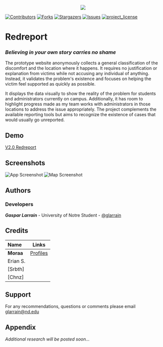 
<p align="center">
<img src="https://github.com/user-attachments/assets/c10795ff-aeb5-47f8-b2e7-82880c1c63a7"/>
  
<a> [![Contributors][contributors-shield]][contributors-url] </a>
<a> [![Forks][forks-shield]][forks-url] </a>
<a> [![Stargazers][stars-shield]][stars-url] </a>
<a> [![Issues][issues-shield]][issues-url]</a>
<a> [![project_license][license-shield]][license-url] </a>
</p>

# **Redreport**
### *Believing in your own story carries no shame*


The prototype website anonymously collects a general classification of the discomfort and the location where it happens. It requires no justification or explanation from victims while not accusing any individual of anything. Instead, it validates the problem's existence and focuses on helping the victim feel supported as quickly as possible. 

It displays the data visually to show the reality of the problem for students and administrators currently on campus. Additionally, it has room to highlight progress made as my team works with administrators in those locations to address the issue appropriately. The project complements the available reporting tools but aims to recognize the existence of cases that would usually go unreported.

## Demo
[V2.0 Redreport](https://red-report.vercel.app/)

## Screenshots
![App Screenshot](https://github.com/user-attachments/assets/f9af3602-0d67-4b44-806a-5468e7f7b398)
![Map Screenshot](https://github.com/user-attachments/assets/42d9175d-5bac-4eee-832a-6611a3e8c734)

## Authors

### Developers 
***Gaspar Larraín*** - University of Notre Student - [@glarrain](https://github.com/CaptainSquid9)


## Credits

| Name              | Links    |
| :---------------- | :------: |
| **Moraa**           |[Profiles](https://linktr.ee/JustARandomSquirrelFan)|
| Erian S.            |          |
| [Srbth]             |          |
| [Chnz]              |          |


## Support

For any recommendations, questions or comments please email glarrain@nd.edu

## Appendix

*Additional research will be posted soon...*

[contributors-shield]: https://img.shields.io/github/contributors/CaptainSquid9/RedReport.svg?style=for-the-badge
[contributors-url]: https://github.com/CaptainSquid9/RedReport/graphs/contributors
[forks-shield]: https://img.shields.io/github/forks/CaptainSquid9/RedReport.svg?style=for-the-badge
[forks-url]: https://github.com/CaptainSquid9/RedReport/network/members
[stars-shield]: https://img.shields.io/github/stars/CaptainSquid9/RedReport.svg?style=for-the-badge
[stars-url]: https://github.com/CaptainSquid9/RedReport/stargazers
[issues-shield]: https://img.shields.io/github/issues/CaptainSquid9/RedReport.svg?style=for-the-badge
[issues-url]: https://github.com/CaptainSquid9/RedReport/issues
[license-shield]: https://img.shields.io/github/license/CaptainSquid9/RedReport.svg?style=for-the-badge
[license-url]: https://github.com/CaptainSquid9/RedReport/blob/master/LICENSE.txt
